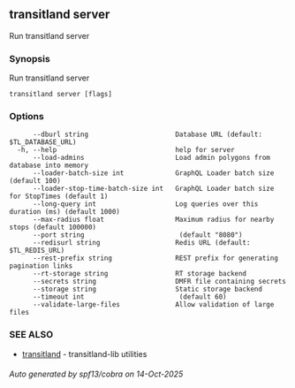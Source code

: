 ## transitland server

Run transitland server

### Synopsis

Run transitland server



```
transitland server [flags]
```

### Options

```
      --dburl string                      Database URL (default: $TL_DATABASE_URL)
  -h, --help                              help for server
      --load-admins                       Load admin polygons from database into memory
      --loader-batch-size int             GraphQL Loader batch size (default 100)
      --loader-stop-time-batch-size int   GraphQL Loader batch size for StopTimes (default 1)
      --long-query int                    Log queries over this duration (ms) (default 1000)
      --max-radius float                  Maximum radius for nearby stops (default 100000)
      --port string                        (default "8080")
      --redisurl string                   Redis URL (default: $TL_REDIS_URL)
      --rest-prefix string                REST prefix for generating pagination links
      --rt-storage string                 RT storage backend
      --secrets string                    DMFR file containing secrets
      --storage string                    Static storage backend
      --timeout int                        (default 60)
      --validate-large-files              Allow validation of large files
```

### SEE ALSO

* [transitland](transitland.md)	 - transitland-lib utilities

###### Auto generated by spf13/cobra on 14-Oct-2025
